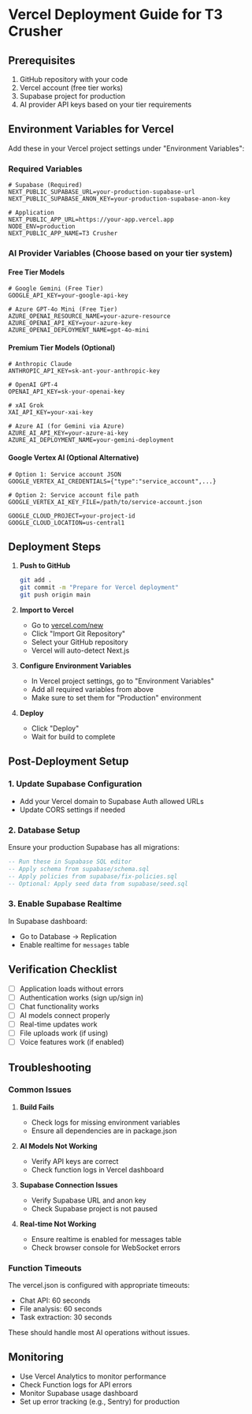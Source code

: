# Vercel Deployment Guide for T3 Crusher

## Prerequisites

1. GitHub repository with your code
2. Vercel account (free tier works)
3. Supabase project for production
4. AI provider API keys based on your tier requirements

## Environment Variables for Vercel

Add these in your Vercel project settings under "Environment Variables":

### Required Variables

```env
# Supabase (Required)
NEXT_PUBLIC_SUPABASE_URL=your-production-supabase-url
NEXT_PUBLIC_SUPABASE_ANON_KEY=your-production-supabase-anon-key

# Application
NEXT_PUBLIC_APP_URL=https://your-app.vercel.app
NODE_ENV=production
NEXT_PUBLIC_APP_NAME=T3 Crusher
```

### AI Provider Variables (Choose based on your tier system)

#### Free Tier Models
```env
# Google Gemini (Free Tier)
GOOGLE_API_KEY=your-google-api-key

# Azure GPT-4o Mini (Free Tier)
AZURE_OPENAI_RESOURCE_NAME=your-azure-resource
AZURE_OPENAI_API_KEY=your-azure-key
AZURE_OPENAI_DEPLOYMENT_NAME=gpt-4o-mini
```

#### Premium Tier Models (Optional)
```env
# Anthropic Claude
ANTHROPIC_API_KEY=sk-ant-your-anthropic-key

# OpenAI GPT-4
OPENAI_API_KEY=sk-your-openai-key

# xAI Grok
XAI_API_KEY=your-xai-key

# Azure AI (for Gemini via Azure)
AZURE_AI_API_KEY=your-azure-ai-key
AZURE_AI_DEPLOYMENT_NAME=your-gemini-deployment
```

#### Google Vertex AI (Optional Alternative)
```env
# Option 1: Service account JSON
GOOGLE_VERTEX_AI_CREDENTIALS={"type":"service_account",...}

# Option 2: Service account file path
GOOGLE_VERTEX_AI_KEY_FILE=/path/to/service-account.json

GOOGLE_CLOUD_PROJECT=your-project-id
GOOGLE_CLOUD_LOCATION=us-central1
```

## Deployment Steps

1. **Push to GitHub**
   ```bash
   git add .
   git commit -m "Prepare for Vercel deployment"
   git push origin main
   ```

2. **Import to Vercel**
   - Go to [vercel.com/new](https://vercel.com/new)
   - Click "Import Git Repository"
   - Select your GitHub repository
   - Vercel will auto-detect Next.js

3. **Configure Environment Variables**
   - In Vercel project settings, go to "Environment Variables"
   - Add all required variables from above
   - Make sure to set them for "Production" environment

4. **Deploy**
   - Click "Deploy"
   - Wait for build to complete

## Post-Deployment Setup

### 1. Update Supabase Configuration
- Add your Vercel domain to Supabase Auth allowed URLs
- Update CORS settings if needed

### 2. Database Setup
Ensure your production Supabase has all migrations:
```sql
-- Run these in Supabase SQL editor
-- Apply schema from supabase/schema.sql
-- Apply policies from supabase/fix-policies.sql
-- Optional: Apply seed data from supabase/seed.sql
```

### 3. Enable Supabase Realtime
In Supabase dashboard:
- Go to Database → Replication
- Enable realtime for `messages` table

## Verification Checklist

- [ ] Application loads without errors
- [ ] Authentication works (sign up/sign in)
- [ ] Chat functionality works
- [ ] AI models connect properly
- [ ] Real-time updates work
- [ ] File uploads work (if using)
- [ ] Voice features work (if enabled)

## Troubleshooting

### Common Issues

1. **Build Fails**
   - Check logs for missing environment variables
   - Ensure all dependencies are in package.json

2. **AI Models Not Working**
   - Verify API keys are correct
   - Check function logs in Vercel dashboard

3. **Supabase Connection Issues**
   - Verify Supabase URL and anon key
   - Check Supabase project is not paused

4. **Real-time Not Working**
   - Ensure realtime is enabled for messages table
   - Check browser console for WebSocket errors

### Function Timeouts
The vercel.json is configured with appropriate timeouts:
- Chat API: 60 seconds
- File analysis: 60 seconds
- Task extraction: 30 seconds

These should handle most AI operations without issues.

## Monitoring

- Use Vercel Analytics to monitor performance
- Check Function logs for API errors
- Monitor Supabase usage dashboard
- Set up error tracking (e.g., Sentry) for production